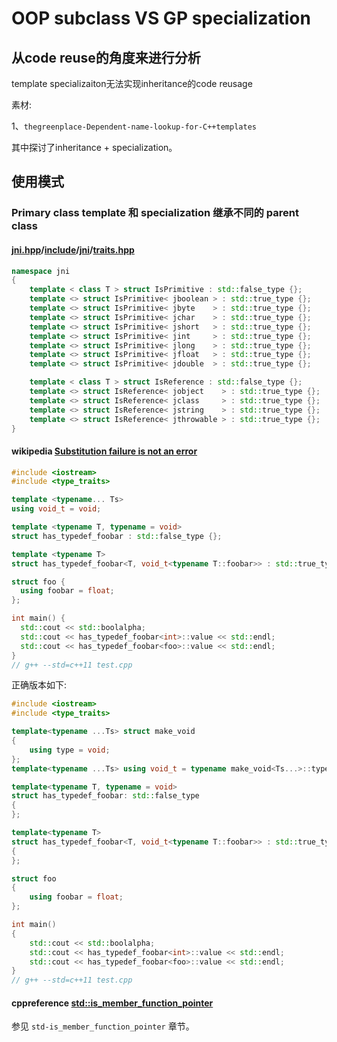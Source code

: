 # OOP subclass VS GP specialization 

## 从code reuse的角度来进行分析

template  specializaiton无法实现inheritance的code reusage

素材:

1、`thegreenplace-Dependent-name-lookup-for-C++templates`

其中探讨了inheritance + specialization。



## 使用模式

### Primary class template 和 specialization 继承不同的 parent class



#### [jni.hpp](https://github.com/mapbox/jni.hpp)/[include](https://github.com/mapbox/jni.hpp/tree/master/include)/[jni](https://github.com/mapbox/jni.hpp/tree/master/include/jni)/[traits.hpp](https://github.com/mapbox/jni.hpp/blob/master/include/jni/traits.hpp)

```C++
namespace jni
{
    template < class T > struct IsPrimitive : std::false_type {};
    template <> struct IsPrimitive< jboolean > : std::true_type {};
    template <> struct IsPrimitive< jbyte    > : std::true_type {};
    template <> struct IsPrimitive< jchar    > : std::true_type {};
    template <> struct IsPrimitive< jshort   > : std::true_type {};
    template <> struct IsPrimitive< jint     > : std::true_type {};
    template <> struct IsPrimitive< jlong    > : std::true_type {};
    template <> struct IsPrimitive< jfloat   > : std::true_type {};
    template <> struct IsPrimitive< jdouble  > : std::true_type {};

    template < class T > struct IsReference : std::false_type {};
    template <> struct IsReference< jobject    > : std::true_type {};
    template <> struct IsReference< jclass     > : std::true_type {};
    template <> struct IsReference< jstring    > : std::true_type {};
    template <> struct IsReference< jthrowable > : std::true_type {};
}

```



#### wikipedia [Substitution failure is not an error](https://en.wikipedia.org/wiki/Substitution_failure_is_not_an_error)



```c++
#include <iostream>
#include <type_traits>

template <typename... Ts>
using void_t = void;

template <typename T, typename = void>
struct has_typedef_foobar : std::false_type {};

template <typename T>
struct has_typedef_foobar<T, void_t<typename T::foobar>> : std::true_type {};

struct foo {
  using foobar = float;
};

int main() {
  std::cout << std::boolalpha;
  std::cout << has_typedef_foobar<int>::value << std::endl;
  std::cout << has_typedef_foobar<foo>::value << std::endl;
}
// g++ --std=c++11 test.cpp

```



正确版本如下:

```C++
#include <iostream>
#include <type_traits>

template<typename ...Ts> struct make_void
{
	using type = void;
};
template<typename ...Ts> using void_t = typename make_void<Ts...>::type;

template<typename T, typename = void>
struct has_typedef_foobar: std::false_type
{
};

template<typename T>
struct has_typedef_foobar<T, void_t<typename T::foobar>> : std::true_type
{
};

struct foo
{
	using foobar = float;
};

int main()
{
	std::cout << std::boolalpha;
	std::cout << has_typedef_foobar<int>::value << std::endl;
	std::cout << has_typedef_foobar<foo>::value << std::endl;
}
// g++ --std=c++11 test.cpp

```

#### cppreference [std::is_member_function_pointer](https://en.cppreference.com/w/cpp/types/is_member_function_pointer)

参见 `std-is_member_function_pointer` 章节。